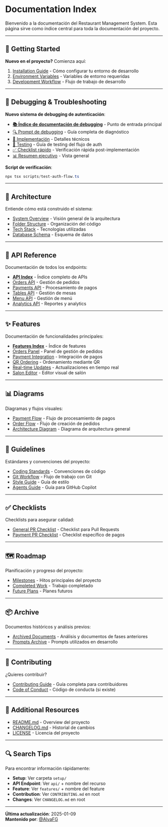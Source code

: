 # Documentation Index

Bienvenido a la documentación del Restaurant Management System. Esta página sirve como índice central para toda la documentación del proyecto.

---

## 🚀 Getting Started

**Nuevo en el proyecto?** Comienza aquí:

1. [Installation Guide](setup/installation.md) - Cómo configurar tu entorno de desarrollo
2. [Environment Variables](setup/environment-variables.md) - Variables de entorno requeridas
3. [Development Workflow](setup/development.md) - Flujo de trabajo de desarrollo

---

## 🐛 Debugging & Troubleshooting

**Nuevo sistema de debugging de autenticación**:

- **[📚 Índice de documentación de debugging](INDEX_DEBUG_DOCS.md)** - Punto de entrada principal
- [🔍 Prompt de debugging](prompts/PROMPT_DEBUG_DASHBOARD_LOADING.md) - Guía completa de diagnóstico
- [🔧 Implementación](IMPLEMENTATION_DEBUG_DASHBOARD.md) - Detalles técnicos
- [🧪 Testing](TESTING_AUTH_FLOW.md) - Guía de testing del flujo de auth
- [✅ Checklist rápido](CHECKLIST_VERIFICACION.md) - Verificación rápida post-implementación
- [📊 Resumen ejecutivo](RESUMEN_IMPLEMENTACION_DEBUG.md) - Vista general

**Script de verificación**:
```powershell
npx tsx scripts/test-auth-flow.ts
```

---

## 📐 Architecture

Entiende cómo está construido el sistema:

- [System Overview](architecture/overview.md) - Visión general de la arquitectura
- [Folder Structure](architecture/folder-structure.md) - Organización del código
- [Tech Stack](architecture/tech-stack.md) - Tecnologías utilizadas
- [Database Schema](architecture/database-schema.md) - Esquema de datos

---

## 🔌 API Reference

Documentación de todos los endpoints:

- **[API Index](api/README.md)** - Índice completo de APIs
- [Orders API](api/orders.md) - Gestión de pedidos
- [Payments API](api/payments.md) - Procesamiento de pagos
- [Tables API](api/tables.md) - Gestión de mesas
- [Menu API](api/menu.md) - Gestión de menú
- [Analytics API](api/analytics.md) - Reportes y analytics

---

## ✨ Features

Documentación de funcionalidades principales:

- **[Features Index](features/README.md)** - Índice de features
- [Orders Panel](features/orders-panel.md) - Panel de gestión de pedidos
- [Payment Integration](features/payments-integration.md) - Integración de pagos
- [QR Ordering](features/qr-ordering.md) - Ordenamiento mediante QR
- [Real-time Updates](features/realtime-updates.md) - Actualizaciones en tiempo real
- [Salon Editor](features/salon-editor.md) - Editor visual de salón

---

## 📊 Diagrams

Diagramas y flujos visuales:

- [Payment Flow](diagrams/payment-flow.md) - Flujo de procesamiento de pagos
- [Order Flow](diagrams/order-flow.md) - Flujo de creación de pedidos
- [Architecture Diagram](diagrams/architecture.md) - Diagrama de arquitectura general

---

## 📏 Guidelines

Estándares y convenciones del proyecto:

- [Coding Standards](guidelines/coding-standards.md) - Convenciones de código
- [Git Workflow](guidelines/git-workflow.md) - Flujo de trabajo con Git
- [Style Guide](guidelines/style-guide.md) - Guía de estilo
- [Agents Guide](guidelines/agents-guide.md) - Guía para GitHub Copilot

---

## ✅ Checklists

Checklists para asegurar calidad:

- [General PR Checklist](checklists/general-pr-checklist.md) - Checklist para Pull Requests
- [Payment PR Checklist](checklists/payment-pr-checklist.md) - Checklist específico de pagos

---

## 🗺️ Roadmap

Planificación y progreso del proyecto:

- [Milestones](roadmap/milestones.md) - Hitos principales del proyecto
- [Completed Work](roadmap/completed-work.md) - Trabajo completado
- [Future Plans](roadmap/future-plans.md) - Planes futuros

---

## 📦 Archive

Documentos históricos y análisis previos:

- [Archived Documents](archive/) - Análisis y documentos de fases anteriores
- [Prompts Archive](archive/prompts/) - Prompts utilizados en desarrollo

---

## 🤝 Contributing

¿Quieres contribuir?

- [Contributing Guide](../CONTRIBUTING.md) - Guía completa para contribuidores
- [Code of Conduct](../CODE_OF_CONDUCT.md) - Código de conducta (si existe)

---

## 📝 Additional Resources

- [README.md](../README.md) - Overview del proyecto
- [CHANGELOG.md](../CHANGELOG.md) - Historial de cambios
- [LICENSE](../LICENSE) - Licencia del proyecto

---

## 🔍 Search Tips

Para encontrar información rápidamente:

- **Setup**: Ver carpeta `setup/`
- **API Endpoint**: Ver `api/` + nombre del recurso
- **Feature**: Ver `features/` + nombre del feature
- **Contribution**: Ver `CONTRIBUTING.md` en root
- **Changes**: Ver `CHANGELOG.md` en root

---

**Última actualización**: 2025-01-09  
**Mantenido por**: [@AlvaFG](https://github.com/AlvaFG)
